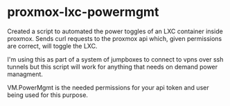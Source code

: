 # proxmox-lxc-powermgmt

Created a script to automated the power toggles of an LXC container inside proxmox.
Sends curl requests to the proxmox api which, given permissions are correct, will toggle the LXC.

I'm using this as part of a system of jumpboxes to connect to vpns over ssh tunnels but this script will work for anything that needs on demand power managment.

VM.PowerMgmt is the needed permissions for your api token and user being used for this purpose.
